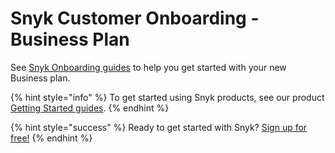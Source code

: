 # Snyk Customer Onboarding - Business Plan

See [Snyk Onboarding guides](https://snyk.gitbook.io/snyk-customer-success/) to help you get started with your new Business plan.

{% hint style="info" %}
To get started using Snyk products, see our product [Getting Started guides](https://docs.snyk.io/getting-started).
{% endhint %}

{% hint style="success" %}
Ready to get started with Snyk? [Sign up for free!](https://snyk.io/login?cta=sign-up&loc=footer&page=support_docs_page)
{% endhint %}

